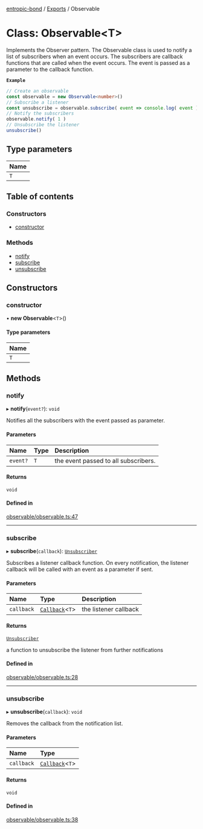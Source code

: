 [entropic-bond](../README.md) / [Exports](../modules.md) / Observable

# Class: Observable<T\>

Implements the Observer pattern.
The Observable class is used to notify a list of subscribers when an event occurs.
The subscribers are callback functions that are called when the event occurs.
The event is passed as a parameter to the callback function.

**`Example`**

```ts
// Create an observable
const observable = new Observable<number>()
// Subscribe a listener
const unsubscribe = observable.subscribe( event => console.log( event ) )
// Notify the subscribers
observable.notify( 1 )
// Unsubscribe the listener
unsubscribe()
```

## Type parameters

| Name |
| :------ |
| `T` |

## Table of contents

### Constructors

- [constructor](Observable.md#constructor)

### Methods

- [notify](Observable.md#notify)
- [subscribe](Observable.md#subscribe)
- [unsubscribe](Observable.md#unsubscribe)

## Constructors

### constructor

• **new Observable**<`T`\>()

#### Type parameters

| Name |
| :------ |
| `T` |

## Methods

### notify

▸ **notify**(`event?`): `void`

Notifies all the subscribers with the event passed as parameter.

#### Parameters

| Name | Type | Description |
| :------ | :------ | :------ |
| `event?` | `T` | the event passed to all subscribers. |

#### Returns

`void`

#### Defined in

[observable/observable.ts:47](https://github.com/entropic-bond/entropic-bond/blob/c9dd385/src/observable/observable.ts#L47)

___

### subscribe

▸ **subscribe**(`callback`): [`Unsubscriber`](../modules.md#unsubscriber)

Subscribes a listener callback function. On every notification, 
the listener callback will be called with an event as a parameter if sent.

#### Parameters

| Name | Type | Description |
| :------ | :------ | :------ |
| `callback` | [`Callback`](../modules.md#callback)<`T`\> | the listener callback |

#### Returns

[`Unsubscriber`](../modules.md#unsubscriber)

a function to unsubscribe the listener from further notifications

#### Defined in

[observable/observable.ts:28](https://github.com/entropic-bond/entropic-bond/blob/c9dd385/src/observable/observable.ts#L28)

___

### unsubscribe

▸ **unsubscribe**(`callback`): `void`

Removes the callback from the notification list.

#### Parameters

| Name | Type |
| :------ | :------ |
| `callback` | [`Callback`](../modules.md#callback)<`T`\> |

#### Returns

`void`

#### Defined in

[observable/observable.ts:38](https://github.com/entropic-bond/entropic-bond/blob/c9dd385/src/observable/observable.ts#L38)

